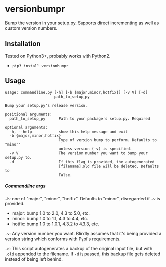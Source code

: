 # versionbumpr 

Bump the version in your setup.py. Supports direct incrementing as well as custom version numbers.

## Installation

Tested on Python3+, probably works with Python2. 

- `pip3 install versionbumpr`


## Usage

```
usage: commandline.py [-h] [-b {major,minor,hotfix}] [-v V] [-d]
                      path_to_setup_py

Bump your setup.py's release version.

positional arguments:
  path_to_setup_py      Path to your package's setup.py. Required

optional arguments:
  -h, --help            show this help message and exit
  -b {major,minor,hotfix}
                        Type of version bump to perform. Defaults to "minor"
                        unless version (-v) is specified. 
  -v V                  The version number you want to bump your setup.py to.
  -d                    If this flag is provided, the autogenerated
                        [filename].old file will be deleted. Defaults to
                        False.
```

##### Commandline args

`-b`: one of "major", "minor", "hotfix". Defaults to "minor", disregarded if `-v` is provided.
- major:  bump 1.0 to 2.0, 4.3 to 5.0, etc.
- minor:  bump 1.0 to 1.1, 4.3 to 4.4, etc.
- hotfix: bump 1.0 to 1.0.1, 4.3.2 to 4.3.3, etc.

`-v`: Any version number you want. Blindly assumes that it's being provided a version string which conforms with Pypi's requirements. 

`-d`: This script autogenerates a backup of the original input file, but with `.old` appended to the filename. If `-d` is passed, this backup file gets deleted instead of being left behind.